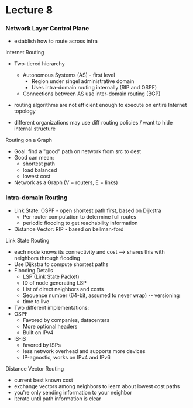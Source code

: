 # Lecture 8

### Network Layer Control Plane

- establish how to route across infra

Internet Routing

- Two-tiered hierarchy
  - Autonomous Systems (AS) - first level
    - Region under singel administrative domain
    - Uses intra-domain routing internally (RIP and OSPF)
  - Connections between AS use inter-domain routing (BGP)

- routing algorithms are not efficient enough to execute on entire Internet topology

- different organizations may use diff routing policies / want to hide internal structure

Routing on a Graph

- Goal: find a "good" path on network from src to dest
- Good can mean:
  - shortest path
  - load balanced
  - lowest cost
- Network as a Graph (V = routers, E = links)

### Intra-domain Routing

- Link State: OSPF - open shortest path first, based on Dijkstra
  - Per router computation to determine full routes
  - periodic flooding to get reachability information
- Distance Vector: RIP - based on bellman-ford

Link State Routing

- each node knows its connectivity and cost --> shares this with neighbors through flooding
- Use Dijkstra to compute shortest paths
- Flooding Details
  - LSP (Link State Packet)
  - ID of node generating LSP
  - List of direct neighbors and costs
  - Sequence number (64-bit, assumed to never wrap) -- versioning
  - time to live
- Two different implementations:
- OSPF 
  - Favored by companies, datacenters
  - More optional headers
  - Built on IPv4
- IS-IS
  - favored by ISPs
  - less network overhead and supports more devices
  - IP-agnostic, works on IPv4 and IPv6

Distance Vector Routing

- current best known cost
- exchange vectors among neighbors to learn about lowest cost paths
- you're only sending information to your neighbor
- iterate until path information is clear



